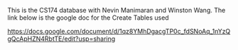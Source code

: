 This is the CS174 database with Nevin Manimaran and Winston Wang. The link below is the google doc for the Create Tables used

https://docs.google.com/document/d/1qz8YMhDgacgTP0c_fdSNoAq_1nYzQgQcApHZN4RbtTE/edit?usp=sharing
